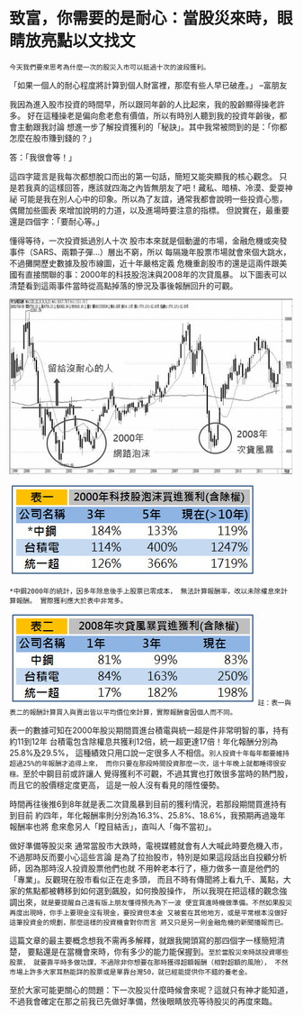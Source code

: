 # 致富，你需要的是耐心：當股災來時，眼睛放亮點以文找文

 `今天我們要來思考為什麼一次的股災入市可以抵過十次的波段獲利。`


 「如果一個人的耐心程度將計算到個人財富裡，那麼有些人早已破產。」 –富朋友

我因為進入股市投資的時間早，所以跟同年齡的人比起來，我的股齡顯得操老許多。
好在這種操老是偏向愈老愈有價值，所以有時別人聽到我的投資年齡後，都會主動跟我討論
想進一步了解投資獲利的「秘訣」。其中我常被問到的是：「你都怎麼在股市賺到錢的？」

答：「我很會等！」

這四字箴言是我每次都想脫口而出的第一句話，簡短又能突顯我的核心觀念。
只是若我真的這樣回答，應該就四海之內皆無朋友了吧！藏私、暗槓、冷漠、愛耍神祕
可能是我在別人心中的印象。所以為了友誼，通常我都會說明一些投資心態，偶爾加些圖表
來增加說明的力道，以及進場時要注意的指標。
但說實在，最重要還是四個字：「要耐心等。」


  懂得等待，一次投資抵過別人十次
股市本來就是個動盪的市場，金融危機或突發事件（SARS、兩顆子彈…）層出不窮，所以
每隔幾年股票市場就會來個大跳水，不過攤開歷史數據及股市線圖，近十年嚴格定義
危機重創股市的還是這兩件跟美國有直接關聯的事：2000年的科技股泡沫與2008年的次貸風暴。
以下圖表可以清楚看到這兩事件當時從高點掉落的慘況及事後報酬回升的可觀。



![](./images/1.jpg)


![](./images/2.jpg)

`
*中鋼2000年的統計，因多年除息後手上股票已零成本，
無法計算報酬率，改以未除權息來計算報酬。
實際獲利應大於表中非常多。
`

![](./images/3.jpg)
`註：表一與表二的報酬計算買入與賣出皆以平均價位來計算，實際報酬會因個人而不同。`

表一的數據可知在2000年股災期間買進台積電與統一超是件非常明智的事，持有約11到12年
台積電包含除權息共獲利12倍，統一超更達17倍！年化報酬分別為25.8%及29.5%，
這種績效只用口說一定很多人不相信。`別人投資十年每年都要維持超過25%的年報酬才追得上來，
而你只要在那段時間投資那麼一次，這十年晚上就都睡得很安穩。`至於中鋼目前或許讓人
覺得獲利不可觀，不過其實也打敗很多當時的熱門股，而且它的股價穩定度更高，
這是一般人沒有看見的隱性優勢。

時間再往後推6到8年就是表二次貸風暴到目前的獲利情況，若那段期間買進持有到目前
約四年，年化報酬率則分別為16.3%、25.8%、18.6%，我預期再過幾年報酬率也將
愈來愈另人「瞠目結舌」，直叫人「侮不當初」。

做好準備等股災來
通常當股市大跌時，電視媒體就會有人大喊此時要危機入市，不過那時反而要小心這些言論
是為了拉抬股市，特別是如果這段話出自投顧分析師，因為那時沒人投資股票他們也就
不用幹老本行了，極力做多一直是他們的「專業」。反觀現在股市看似正在走多頭，
而且不時有傳聞將上看九千、萬點，大家的焦點都被轉移到如何選到飆股，如何換股操作，
所以我現在把這樣的觀念強調出來，`就是要提醒自己還有版上朋友懂得預先為下一波
便宜買進時機做準備。不然如果股災再度出現時，你手上要現金沒有現金，要投資但本金
又被套在其他地方，或是平常根本沒做好這筆投資金的規劃，那麼這樣的投資機會對你而言
將又只是另一則金融危機的新聞播報而已。`

這篇文章的最主要概念想我不需再多解釋，就跟我開頭寫的那四個字一樣簡短清楚，
要點還是在當機會來時，你有多少的能力能保握到。`至於當股災來時該投資哪些股票，
就要靠平時多做功課，不過除非你想要在那時獲得超額報酬（相對超額的風險），
不然市場上許多大家耳熱能詳的股票或是單靠台灣50，就已經能提供你不錯的養老金。`

至於大家可能更關心的問題：下一次股災什麼時候會來呢？這就只有神才能知道，
不過我會確定在那之前我已先做好準備，然後眼睛放亮等待股災的再度來臨。
